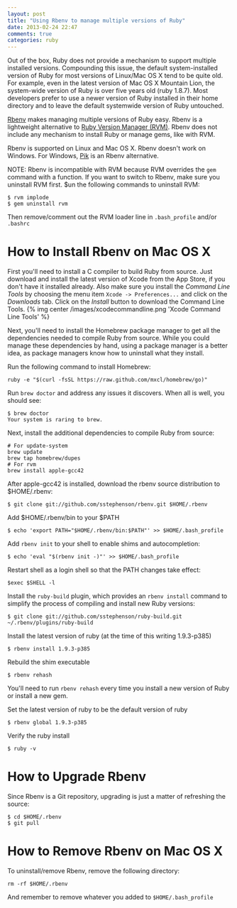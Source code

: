 ```yaml
---
layout: post
title: "Using Rbenv to manage multiple versions of Ruby"
date: 2013-02-24 22:47
comments: true
categories: ruby
---
```

Out of the box, Ruby does not provide a mechanism to support multiple
installed versions.  Compounding this issue, the default system-installed
version of Ruby for most versions of Linux/Mac OS X tend to be quite old.
For example, even in the latest version of Mac OS X Mountain Lion, the
system-wide version of Ruby is over five years old (ruby 1.8.7).  Most
developers prefer to use a newer version of Ruby installed in their home
directory and to leave the default systemwide version of Ruby untouched.

[Rbenv](https://github.com/sstephenson/rbenv/) makes managing multiple
versions of Ruby easy.  Rbenv is a lightweight alternative to
[Ruby Version Manager (RVM)](http://rvm.io).  Rbenv does not include
any mechanism to install Ruby or manage gems, like with RVM.

Rbenv is supported on Linux and Mac OS X.  Rbenv doesn't work on Windows.
For Windows, [Pik](https://github.com/vertiginous/pik) is an Rbenv alternative.

NOTE: Rbenv is incompatible with RVM because RVM overrides the
<code>gem</code> command with a function.  If you want to switch to Rbenv,
make sure you uninstall RVM first.  $un the following commands to uninstall
RVM:
```
$ rvm implode
$ gem uninstall rvm
```
Then remove/comment out the RVM loader line in <code>.bash_profile</code>
and/or <code>.bashrc</code>

How to Install Rbenv on Mac OS X
================================
First you'll need to install a C compiler to build Ruby from source.  Just
download and install the latest version of Xcode from the App Store, if you
don't have it installed already.  Also make sure you install the *Command Line
Tools* by choosing the menu item <code>Xcode -> Preferences...</code> and click
on the *Downloads* tab.  Click on the *Install* button to download the
Command Line Tools.
{% img center /images/xcodecommandline.png 'Xcode Command Line Tools' %}

Next, you'll need to install the Homebrew package manager to get all the
dependencies needed to compile Ruby from source.  While you could manage
these dependencies by hand, using a package manager is a better idea, as
package managers know how to uninstall what they install.

Run the following command to install Homebrew:


```
ruby -e "$(curl -fsSL https://raw.github.com/mxcl/homebrew/go)"
```

Run <code>brew doctor</code> and address any issues it discovers.  When
all is well, you should see:

```
$ brew doctor
Your system is raring to brew.
```

Next, install the additional dependencies to compile Ruby from source:

```
# For update-system
brew update
brew tap homebrew/dupes
# For rvm
brew install apple-gcc42
```

After apple-gcc42 is installed, download the rbenv source distribution to
$HOME/.rbenv:
```
$ git clone git://github.com/sstephenson/rbenv.git $HOME/.rbenv
```

Add $HOME/.rbenv/bin to your $PATH
```
$ echo 'export PATH="$HOME/.rbenv/bin:$PATH"' >> $HOME/.bash_profile
```

Add <code>rbenv init</code> to your shell to enable shims and autocompletion:
```
$ echo 'eval "$(rbenv init -)"' >> $HOME/.bash_profile
```

Restart shell as a login shell so that the PATH changes take effect:
```
$exec $SHELL -l
```

Install the <code>ruby-build</code> plugin, which provides an
<code>rbenv install</code> command to simplify the process of compiling
and install new Ruby versions:
```
$ git clone git://github.com/sstephenson/ruby-build.git ~/.rbenv/plugins/ruby-build
```

Install the latest version of ruby (at the time of this writing 1.9.3-p385)
```
$ rbenv install 1.9.3-p385
```

Rebuild the shim executable
```
$ rbenv rehash
```
You'll need to run <code>rbenv rehash</code> every time you install a new
version of Ruby or install a new gem.

Set the latest version of ruby to be the default version of ruby
```
$ rbenv global 1.9.3-p385
```

Verify the ruby install
```
$ ruby -v
```

How to Upgrade Rbenv
====================
Since Rbenv is a Git repository, upgrading is just a matter of refreshing the
source:
```
$ cd $HOME/.rbenv
$ git pull
```

How to Remove Rbenv on Mac OS X
================================
To uninstall/remove Rbenv, remove the following directory:
```
rm -rf $HOME/.rbenv
```

And remember to remove whatever you added to <code>$HOME/.bash_profile</code>

